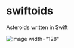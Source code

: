 # swiftoids
Asteroids written in Swift 


![image](https://github.com/user-attachments/assets/4def2401-96b0-4774-bea7-66c6cb6f9987) width="128"
